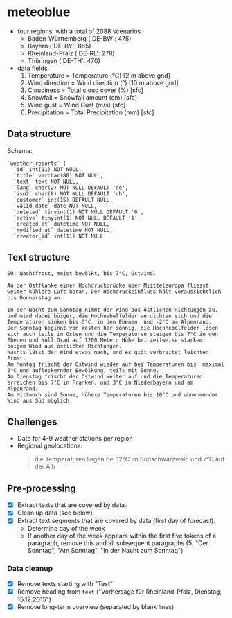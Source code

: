 # meteoblue

* four regions, with a total of 2088 scenarios
	* Baden-Württemberg ('DE-BW': 475)
	* Bayern ('DE-BY': 865)
	* Rheinland-Pfalz ('DE-RL': 278)
	* Thüringen ('DE-TH': 470)
* data fields
	1) Temperature  =  Temperature (°C) [2 m above gnd]
	2) Wind direction = Wind direction (°) [10 m above gnd]
	3) Cloudiness = Total cloud cover (%) [sfc]
	4) Snowfall = Snowfall amount (cm) [sfc]
	5) Wind gust = Wind Gust (m/s) [sfc]
	6) Precipitation = Total Precipitation (mm) [sfc]

## Data structure

Schema:

```
`weather_reports` (
  `id` int(11) NOT NULL,
  `title` varchar(80) NOT NULL,
  `text` text NOT NULL,
  `lang` char(2) NOT NULL DEFAULT 'de',
  `iso2` char(8) NOT NULL DEFAULT 'ch',
  `customer` int(15) DEFAULT NULL,
  `valid_date` date NOT NULL,
  `deleted` tinyint(1) NOT NULL DEFAULT '0',
  `active` tinyint(1) NOT NULL DEFAULT '1',
  `created_at` datetime NOT NULL,
  `modified_at` datetime NOT NULL,
  `creator_id` int(11) NOT NULL
```

## Text structure

```
SO: Nachtfrost, meist bewölkt, bis 7°C, Ostwind.

An der Ostflanke einer Hochdruckbrücke über Miitteleuropa fliesst weiter kühlere Luft heran. Der Hochdruckeinfluss hält voraussichtlich bis Donnerstag an.

In der Nacht zum Sonntag nimmt der Wind aus östlichen Richtungen zu, und wird dabei böiger, die Hochnebelfelder verdichten sich und die Temperaturen sinken bis 0°C  in den Ebenen, und -2°C am Alpenrand.
Der Sonntag beginnt von Westen her sonnig, die Hochnebelfelder lösen sich auch teils im Osten und die Temperaturen steigen bis 7°C in den Ebenen und Null Grad auf 1200 Metern Höhe bei zeitweise starkem, böigem Wind aus östlichen Richtungen.
Nachts lässt der Wind etwas nach, und es gibt verbreitet leichten Frost.
Am Montag frischt der Ostwind wieder auf bei Temperaturen bis  maximal 5°C und auflockernder Bewölkung, teils mit Sonne.
Am Dienstag frischt der Ostwind weiter auf und die Temperaturen erreichen bis 7°C in Franken, und 3°C in Niederbayern und am Alpenrand.
Am Mittwoch sind Sonne, höhere Temperaturen bis 10°C und abnehmender Wind aus Süd möglich.
```

## Challenges

* Data for 4-9 weather stations per region
* Regional geolocations:
	> die Temperaturen liegen bei 12°C im Südschwarzwald und 7°C auf der Alb

## Pre-processing

- [x] Extract texts that are covered by data.
- [x] Clean up data (see below).
- [x] Extract text segments that are covered by data (first day of forecast).
	* Determine day of the week
	* If another day of the week appears within the first five tokens of a paragraph, remove this and all subsequent paragraphs (5: "Der Sonntag", "Am Sonntag", "In der Nacht zum Sonntag")

### Data cleanup

- [x] Remove texts starting with "Test"
- [x] Remove heading from `text` ("Vorhersage für Rheinland-Pfalz, Dienstag, 15.12.2015")
- [x] Remove long-term overview (separated by blank lines)